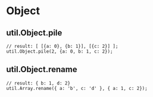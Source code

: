 # Object

## util.Object.pile

    // result: [ [{a: 0}, {b: 1}], [{c: 2}] ];
    util.Object.pile(2, {a: 0, b: 1, c: 2});

## util.Object.rename

    // result: { b: 1, d: 2}
    util.Array.rename({ a: 'b', c: 'd' }, { a: 1, c: 2});
